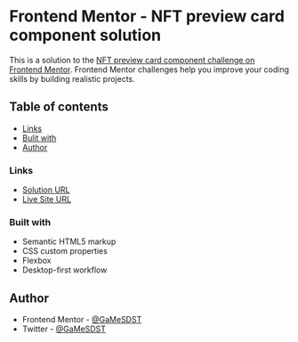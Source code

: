 # Frontend Mentor - NFT preview card component solution

This is a solution to the [NFT preview card component challenge on Frontend Mentor](https://www.frontendmentor.io/challenges/nft-preview-card-component-SbdUL_w0U). Frontend Mentor challenges help you improve your coding skills by building realistic projects.

## Table of contents

- [Links](#links)
- [Bulit with](#built-with)
- [Author](#author)

### Links

- [Solution URL](https://www.frontendmentor.io/solutions/nftpreviewcardcomponent-with-simple-html-and-css-euMNKTvLj8)
- [Live Site URL](https://gamesdst.github.io/nft-preview-card-component/)

### Built with

- Semantic HTML5 markup
- CSS custom properties
- Flexbox
- Desktop-first workflow

## Author

- Frontend Mentor - [@GaMeSDST](https://www.frontendmentor.io/profile/GaMeSDST)
- Twitter - [@GaMeSDST](https://twitter.com/GaMeSDST)
